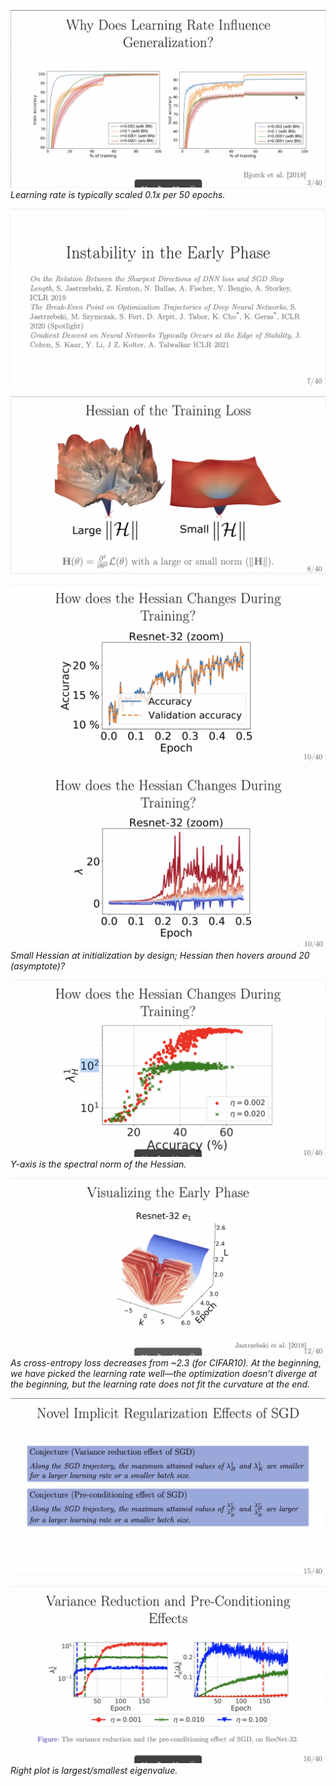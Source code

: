 ![](jastrzebski-sgd-optimizers.md-assets/2021-09-17-13-21-37.png)
*Learning rate is typically scaled 0.1x per 50 epochs.*

![](jastrzebski-sgd-optimizers.md-assets/2021-09-17-13-22-04.png)

![](jastrzebski-sgd-optimizers.md-assets/2021-09-17-13-22-23.png)

![](jastrzebski-sgd-optimizers.md-assets/2021-09-17-13-22-53.png)

![](jastrzebski-sgd-optimizers.md-assets/2021-09-17-13-25-18.png)
*Small Hessian at initialization by design; Hessian then hovers around 20 (asymptote)?*

![](jastrzebski-sgd-optimizers.md-assets/2021-09-17-13-26-52.png)
*Y-axis is the spectral norm of the Hessian.*

![](jastrzebski-sgd-optimizers.md-assets/2021-09-17-13-30-25.png)
*As cross-entropy loss decreases from ~2.3 (for CIFAR10). At the beginning, we have picked the learning rate well—the optimization doesn’t diverge at the beginning, but the learning rate does not fit the curvature at the end.*

![](jastrzebski-sgd-optimizers.md-assets/2021-09-17-13-52-58.png)

![](jastrzebski-sgd-optimizers.md-assets/2021-09-17-14-00-21.png)
*Right plot is largest/smallest eigenvalue.*
